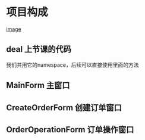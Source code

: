 # 项目构成
[image](https://github.com/user-attachments/assets/9da8f788-77bd-40d6-8878-0e46d06a60bc)
## deal 上节课的代码
我们共用它的namespace，后续可以直接使用里面的方法
## MainForm 主窗口

## CreateOrderForm 创建订单窗口
## OrderOperationForm 订单操作窗口
